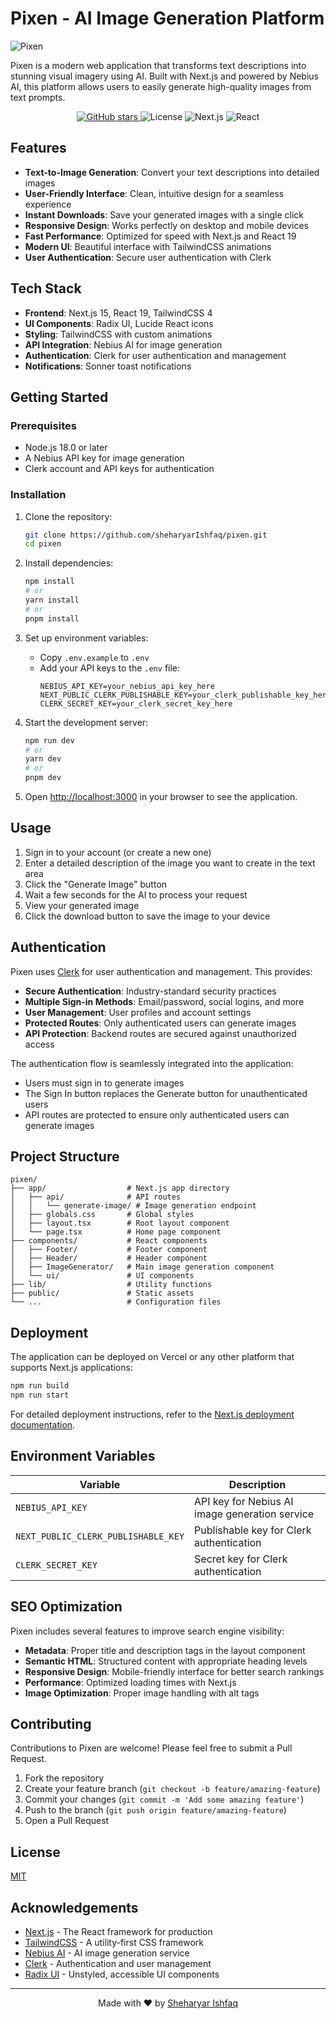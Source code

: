 # Pixen - AI Image Generation Platform

![Pixen](https://i.imgur.com/PJY7VrU.png) <!-- Replace with an actual screenshot of your application -->

Pixen is a modern web application that transforms text descriptions into stunning visual imagery using AI. Built with Next.js and powered by Nebius AI, this platform allows users to easily generate high-quality images from text prompts.

<p align="center">
  <a href="https://github.com/sheharyarIshfaq/pixen.git">
    <img src="https://img.shields.io/github/stars/sheharyarIshfaq/pixen?style=social" alt="GitHub stars">
  </a>
  <img src="https://img.shields.io/badge/license-MIT-blue" alt="License">
  <img src="https://img.shields.io/badge/Next.js-15-black" alt="Next.js">
  <img src="https://img.shields.io/badge/React-19-blue" alt="React">
</p>

## Features

- **Text-to-Image Generation**: Convert your text descriptions into detailed images
- **User-Friendly Interface**: Clean, intuitive design for a seamless experience
- **Instant Downloads**: Save your generated images with a single click
- **Responsive Design**: Works perfectly on desktop and mobile devices
- **Fast Performance**: Optimized for speed with Next.js and React 19
- **Modern UI**: Beautiful interface with TailwindCSS animations
- **User Authentication**: Secure user authentication with Clerk

## Tech Stack

- **Frontend**: Next.js 15, React 19, TailwindCSS 4
- **UI Components**: Radix UI, Lucide React icons
- **Styling**: TailwindCSS with custom animations
- **API Integration**: Nebius AI for image generation
- **Authentication**: Clerk for user authentication and management
- **Notifications**: Sonner toast notifications

## Getting Started

### Prerequisites

- Node.js 18.0 or later
- A Nebius API key for image generation
- Clerk account and API keys for authentication

### Installation

1. Clone the repository:

   ```bash
   git clone https://github.com/sheharyarIshfaq/pixen.git
   cd pixen
   ```

2. Install dependencies:

   ```bash
   npm install
   # or
   yarn install
   # or
   pnpm install
   ```

3. Set up environment variables:

   - Copy `.env.example` to `.env`
   - Add your API keys to the `.env` file:
     ```
     NEBIUS_API_KEY=your_nebius_api_key_here
     NEXT_PUBLIC_CLERK_PUBLISHABLE_KEY=your_clerk_publishable_key_here
     CLERK_SECRET_KEY=your_clerk_secret_key_here
     ```

4. Start the development server:

   ```bash
   npm run dev
   # or
   yarn dev
   # or
   pnpm dev
   ```

5. Open [http://localhost:3000](http://localhost:3000) in your browser to see the application.

## Usage

1. Sign in to your account (or create a new one)
2. Enter a detailed description of the image you want to create in the text area
3. Click the "Generate Image" button
4. Wait a few seconds for the AI to process your request
5. View your generated image
6. Click the download button to save the image to your device

## Authentication

Pixen uses [Clerk](https://clerk.com/) for user authentication and management. This provides:

- **Secure Authentication**: Industry-standard security practices
- **Multiple Sign-in Methods**: Email/password, social logins, and more
- **User Management**: User profiles and account settings
- **Protected Routes**: Only authenticated users can generate images
- **API Protection**: Backend routes are secured against unauthorized access

The authentication flow is seamlessly integrated into the application:
- Users must sign in to generate images
- The Sign In button replaces the Generate button for unauthenticated users
- API routes are protected to ensure only authenticated users can generate images

## Project Structure

```
pixen/
├── app/                  # Next.js app directory
│   ├── api/              # API routes
│   │   └── generate-image/ # Image generation endpoint
│   ├── globals.css       # Global styles
│   ├── layout.tsx        # Root layout component
│   └── page.tsx          # Home page component
├── components/           # React components
│   ├── Footer/           # Footer component
│   ├── Header/           # Header component
│   ├── ImageGenerator/   # Main image generation component
│   └── ui/               # UI components
├── lib/                  # Utility functions
├── public/               # Static assets
└── ...                   # Configuration files
```

## Deployment

The application can be deployed on Vercel or any other platform that supports Next.js applications:

```bash
npm run build
npm run start
```

For detailed deployment instructions, refer to the [Next.js deployment documentation](https://nextjs.org/docs/app/building-your-application/deploying).

## Environment Variables

| Variable                            | Description                                    |
| ----------------------------------- | ---------------------------------------------- |
| `NEBIUS_API_KEY`                    | API key for Nebius AI image generation service |
| `NEXT_PUBLIC_CLERK_PUBLISHABLE_KEY` | Publishable key for Clerk authentication       |
| `CLERK_SECRET_KEY`                  | Secret key for Clerk authentication            |

## SEO Optimization

Pixen includes several features to improve search engine visibility:

- **Metadata**: Proper title and description tags in the layout component
- **Semantic HTML**: Structured content with appropriate heading levels
- **Responsive Design**: Mobile-friendly interface for better search rankings
- **Performance**: Optimized loading times with Next.js
- **Image Optimization**: Proper image handling with alt tags

## Contributing

Contributions to Pixen are welcome! Please feel free to submit a Pull Request.

1. Fork the repository
2. Create your feature branch (`git checkout -b feature/amazing-feature`)
3. Commit your changes (`git commit -m 'Add some amazing feature'`)
4. Push to the branch (`git push origin feature/amazing-feature`)
5. Open a Pull Request

## License

[MIT](LICENSE)

## Acknowledgements

- [Next.js](https://nextjs.org/) - The React framework for production
- [TailwindCSS](https://tailwindcss.com/) - A utility-first CSS framework
- [Nebius AI](https://nebius.ai/) - AI image generation service
- [Clerk](https://clerk.com/) - Authentication and user management
- [Radix UI](https://www.radix-ui.com/) - Unstyled, accessible UI components

---

<p align="center">
  Made with ❤️ by <a href="https://github.com/sheharyarIshfaq">Sheharyar Ishfaq</a>
</p>

<!-- Keywords for SEO -->
<!--
  AI image generation, text to image, Pixen, Next.js image generator,
  AI art generator, Nebius AI, React image generation, TailwindCSS UI, authentication
-->
